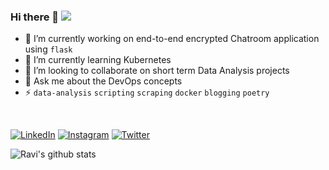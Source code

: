 ### Hi there 👋 [![](https://visitor-badge.glitch.me/badge?page_id=ravi-prakash1907.ravi-prakash1907)]()

<!--
**ravi-prakash1907/ravi-prakash1907**
-->

- 🔭 I’m currently working on end-to-end encrypted Chatroom application using `flask`
- 🌱 I’m currently learning Kubernetes
- 👯 I’m looking to collaborate on short term Data Analysis projects
- 💬 Ask me about the DevOps concepts
- ⚡ `data-analysis` `scripting` `scraping` `docker` `blogging` `poetry`

<br />

[![LinkedIn](https://img.shields.io/static/v1.svg?label=Connect&message=@Ravi&color=grey&logo=linkedin&labelColor=0088ff&style=social)](https://www.linkedin.com/in/ravi-prakash1907/) 
[![Instagram](https://img.shields.io/badge/Instagram-follow-0088ff.svg?logo=instagram&logoColor=white)](https://www.instagram.com/ravi_prakash1907/) 
[![Twitter](https://img.shields.io/badge/Twitter-follow-0088ff.svg?logo=twitter&logoColor=white)](https://twitter.com/73MP0R4L/) 

<!-- Stats -->
![Ravi's github stats](https://github-readme-stats.vercel.app/api?username=ravi-prakash1907&count_private=true&show_icons=true&&hide_border=true)


<!--
- 🤔 I’m looking for help with ...
- 📫 How to reach me: ...
- 😄 Pronouns: ...
:smile: Fun fact: `1 commit a day, keeps the whiteness away`
-->

